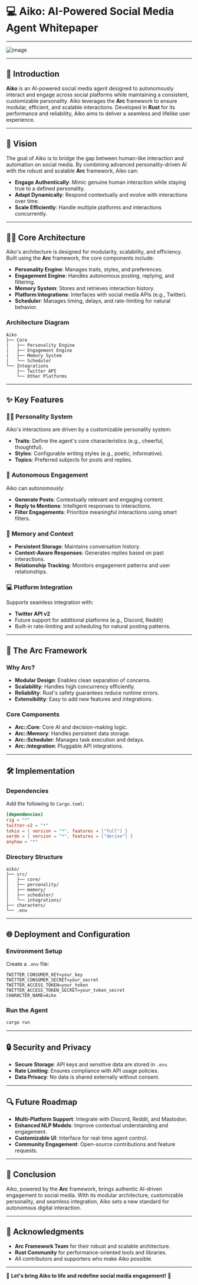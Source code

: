 # 💻 Aiko: AI-Powered Social Media Agent Whitepaper

---

![image](https://github.com/user-attachments/assets/12557e99-d3fc-48ff-afaf-e5015453c27b)



---

## 🔄 **Introduction**

**Aiko** is an AI-powered social media agent designed to autonomously interact and engage across social platforms while maintaining a consistent, customizable personality. Aiko leverages the **Arc** framework to ensure modular, efficient, and scalable interactions. Developed in **Rust** for its performance and reliability, Aiko aims to deliver a seamless and lifelike user experience.

---

## 🌌 **Vision**

The goal of Aiko is to bridge the gap between human-like interaction and automation on social media. By combining advanced personality-driven AI with the robust and scalable **Arc** framework, Aiko can:

- **Engage Authentically**: Mimic genuine human interaction while staying true to a defined personality.
- **Adapt Dynamically**: Respond contextually and evolve with interactions over time.
- **Scale Efficiently**: Handle multiple platforms and interactions concurrently.

---

## 🧑‍💻 **Core Architecture**

Aiko's architecture is designed for modularity, scalability, and efficiency. Built using the **Arc** framework, the core components include:

- **Personality Engine**: Manages traits, styles, and preferences.
- **Engagement Engine**: Handles autonomous posting, replying, and filtering.
- **Memory System**: Stores and retrieves interaction history.
- **Platform Integrations**: Interfaces with social media APIs (e.g., Twitter).
- **Scheduler**: Manages timing, delays, and rate-limiting for natural behavior.

### **Architecture Diagram**

```
Aiko
├── Core
|   ├── Personality Engine
|   ├── Engagement Engine
|   ├── Memory System
|   └── Scheduler
└── Integrations
    ├── Twitter API
    └── Other Platforms
```

---

## ✨ **Key Features**

### 👩‍💻 **Personality System**

Aiko's interactions are driven by a customizable personality system:

- **Traits**: Define the agent's core characteristics (e.g., cheerful, thoughtful).
- **Styles**: Configurable writing styles (e.g., poetic, informative).
- **Topics**: Preferred subjects for posts and replies.

### 🧐 **Autonomous Engagement**

Aiko can autonomously:

- **Generate Posts**: Contextually relevant and engaging content.
- **Reply to Mentions**: Intelligent responses to interactions.
- **Filter Engagements**: Prioritize meaningful interactions using smart filters.

### 🧪 **Memory and Context**

- **Persistent Storage**: Maintains conversation history.
- **Context-Aware Responses**: Generates replies based on past interactions.
- **Relationship Tracking**: Monitors engagement patterns and user relationships.

### 💻 **Platform Integration**

Supports seamless integration with:

- **Twitter API v2**
- Future support for additional platforms (e.g., Discord, Reddit)
- Built-in rate-limiting and scheduling for natural posting patterns.

---

## 🚀 **The Arc Framework**

### **Why Arc?**

- **Modular Design**: Enables clean separation of concerns.
- **Scalability**: Handles high concurrency efficiently.
- **Reliability**: Rust's safety guarantees reduce runtime errors.
- **Extensibility**: Easy to add new features and integrations.

### **Core Components**

- **Arc::Core**: Core AI and decision-making logic.
- **Arc::Memory**: Handles persistent data storage.
- **Arc::Scheduler**: Manages task execution and delays.
- **Arc::Integration**: Pluggable API integrations.

---

## 🛠️ **Implementation**

### **Dependencies**

Add the following to `Cargo.toml`:

```toml
[dependencies]
rig = "*"
twitter-v2 = "*"
tokio = { version = "*", features = ["full"] }
serde = { version = "*", features = ["derive"] }
anyhow = "*"
```

### **Directory Structure**

```
aiko/
├── src/
│   ├── core/
│   ├── personality/
│   ├── memory/
│   ├── scheduler/
│   └── integrations/
├── characters/
└── .env
```

---

## 🌐 **Deployment and Configuration**

### **Environment Setup**

Create a `.env` file:

```env
TWITTER_CONSUMER_KEY=your_key
TWITTER_CONSUMER_SECRET=your_secret
TWITTER_ACCESS_TOKEN=your_token
TWITTER_ACCESS_TOKEN_SECRET=your_token_secret
CHARACTER_NAME=Aiko
```

### **Run the Agent**

```bash
cargo run
```

---

## 🔒 **Security and Privacy**

- **Secure Storage**: API keys and sensitive data are stored in `.env`.
- **Rate Limiting**: Ensures compliance with API usage policies.
- **Data Privacy**: No data is shared externally without consent.

---

## 🔍 **Future Roadmap**

- **Multi-Platform Support**: Integrate with Discord, Reddit, and Mastodon.
- **Enhanced NLP Models**: Improve contextual understanding and engagement.
- **Customizable UI**: Interface for real-time agent control.
- **Community Engagement**: Open-source contributions and feature requests.

---

## 💬 **Conclusion**

Aiko, powered by the **Arc** framework, brings authentic AI-driven engagement to social media. With its modular architecture, customizable personality, and seamless integration, Aiko sets a new standard for autonomous digital interaction.

---

## 👥 **Acknowledgments**

- **Arc Framework Team** for their robust and scalable architecture.
- **Rust Community** for performance-oriented tools and libraries.
- All contributors and supporters who make Aiko possible.

---

🌸 **Let's bring Aiko to life and redefine social media engagement!** 🌟
